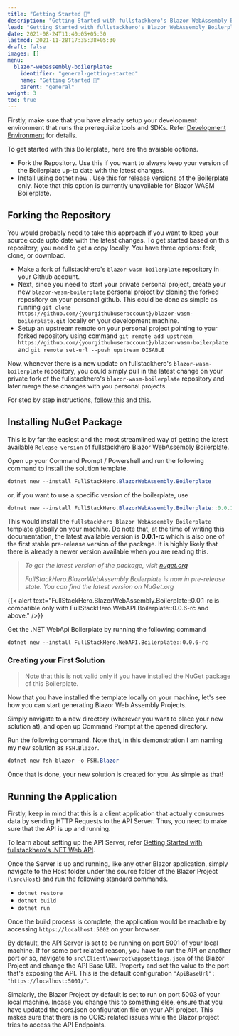 ```yaml
---
title: "Getting Started 🚀"
description: "Getting Started with fullstackhero's Blazor WebAssembly Boilerplate."
lead: "Getting Started with fullstackhero's Blazor WebAssembly Boilerplate."
date: 2021-08-24T11:40:05+05:30
lastmod: 2021-11-28T17:35:38+05:30
draft: false
images: []
menu:
  blazor-webassembly-boilerplate:
    identifier: "general-getting-started"
    name: "Getting Started 🚀"
    parent: "general"
weight: 3
toc: true
---
```


Firstly, make sure that you have already setup your development environment that runs the prerequisite tools and SDKs. Refer [Development Environment](/blazor-webassembly-boilerplate/general/development-environment/) for details.


To get started with this Boilerplate, here are the avaiable options.

- Fork the Repository. Use this if you want to always keep your version of the Boilerplate up-to date with the latest changes.
- Install using dotnet new . Use this for release versions of the Boilerplate only. Note that this option is currently unavailable for Blazor WASM Boilerplate.

## Forking the Repository

You would probably need to take this approach if you want to keep your source code upto date with the latest changes. To get started based on this repository, you need to get a copy locally. You have three options: fork, clone, or download.

- Make a fork of fullstackhero's `blazor-wasm-boilerplate` repository in your Github account.
- Next, since you need to start your private personal project, create your new `blazor-wasm-boilerplate` personal project by cloning the forked repository on your personal github. This could be done as simple as running `git clone https://github.com/{yourgithubuseraccount}/blazor-wasm-boilerplate.git` locally on your development machine.
- Setup an upstream remote on your personal project pointing to your forked repository using command `git remote add upstream https://github.com/{yourgithubuseraccount}/blazor-wasm-boilerplate` and `git remote set-url --push upstream DISABLE`

Now, whenever there is a new update on fullstackhero's `blazor-wasm-boilerplate` repository, you could simply pull in the latest change on your private fork of the fullstackhero's `blazor-wasm-boilerplate` repository and later merge these changes with you personal projects.

For step by step instructions, [follow this](https://discord.com/channels/878181478972928011/892573122186838046/933513103688224838) and [this](https://gist.github.com/0xjac/85097472043b697ab57ba1b1c7530274).

## Installing NuGet Package

This is by far the easiest and the most streamlined way of getting the latest available `Release version` of fullstackhero Blazor WebAssembly Boilerplate.

Open up your Command Prompt / Powershell and run the following command to install the solution template.

```powershell
dotnet new --install FullStackHero.BlazorWebAssembly.Boilerplate
```
or, if you want to use a specific version of the boilerplate, use

```powershell
dotnet new --install FullStackHero.BlazorWebAssembly.Boilerplate::0.0.1-rc
```
This would install the `fullstackhero Blazor WebAssembly Boilerplate` template globally on your machine. Do note that, at the time of writing this documentation, the latest available version is **0.0.1-rc** which is also one of the first stable pre-release version of the package. It is highly likely that there is already a newer version available when you are reading this.

> *To get the latest version of the package, visit [nuget.org](https://www.nuget.org/packages/FullStackHero.BlazorWebAssembly.Boilerplate/)*
>
> *FullStackHero.BlazorWebAssembly.Boilerplate is now in pre-release state. You can find the latest version on NuGet.org*

{{< alert text="FullStackHero.BlazorWebAssembly.Boilerplate::0.0.1-rc is compatible only with FullStackHero.WebAPI.Boilerplate::0.0.6-rc and above." />}}



Get the .NET WebApi Boilerplate by running the following command

```
dotnet new --install FullStackHero.WebAPI.Boilerplate::0.0.6-rc
```

### Creating your First Solution

> Note that this is not valid only if you have installed the NuGet package of this Boilerplate.

Now that you have installed the template locally on your machine, let's see how you can start generating Blazor Web Assembly Projects.

Simply navigate to a new directory (wherever you want to place your new solution at), and open up Command Prompt at the opened directory.

Run the following command. Note that, in this demonstration I am naming my new solution as `FSH.Blazor`.

```powershell
dotnet new fsh-blazor -o FSH.Blazor
```

Once that is done, your new solution is created for you. As simple as that!

## Running the Application

Firstly, keep in mind that this is a client application that actually consumes data by sending HTTP Requests to the API Server. Thus, you need to make sure that the API is up and running.

To learn about setting up the API Server, refer [Getting Started with fullstackhero's .NET Web API](/dotnet-webapi-boilerplate/general/getting-started/).

Once the Server is up and running, like any other Blazor application, simply navigate to the Host folder under the source folder of the Blazor Project (`\src\Host`) and run the following standard commands.

- `dotnet restore`
- `dotnet build`
- `dotnet run`

Once the build process is complete, the application would be reachable by accessing `https://localhost:5002` on your browser.

By default, the API Server is set to be running on port 5001 of your local machine. If for some port related reason, you have to run the API on another port or so, navigate to `src\Client\wwwroot\appsettings.json` of the Blazor Project and change the API Base URL Property and set the value to the port that's exposing the API. This is the default configuration `"ApiBaseUrl": "https://localhost:5001/"`.

Simalarly, the Blazor Project by default is set to run on port 5003 of your local machine. Incase you change this to something else, ensure that you have updated the cors.json configuration file on your API project. This makes sure that there is no CORS related issues while the Blazor project tries to access the API Endpoints.
